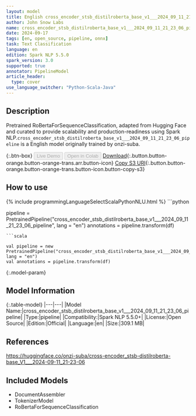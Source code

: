 ```yaml
---
layout: model
title: English cross_encoder_stsb_distilroberta_base_v1___2024_09_11_21_23_06_pipeline pipeline RoBertaForSequenceClassification from onzi-suba
author: John Snow Labs
name: cross_encoder_stsb_distilroberta_base_v1___2024_09_11_21_23_06_pipeline
date: 2024-09-17
tags: [en, open_source, pipeline, onnx]
task: Text Classification
language: en
edition: Spark NLP 5.5.0
spark_version: 3.0
supported: true
annotator: PipelineModel
article_header:
  type: cover
use_language_switcher: "Python-Scala-Java"
---
```


## Description

Pretrained RoBertaForSequenceClassification, adapted from Hugging Face and curated to provide scalability and production-readiness using Spark NLP.`cross_encoder_stsb_distilroberta_base_v1___2024_09_11_21_23_06_pipeline` is a English model originally trained by onzi-suba.

{:.btn-box}
<button class="button button-orange" disabled>Live Demo</button>
<button class="button button-orange" disabled>Open in Colab</button>
[Download](https://s3.amazonaws.com/auxdata.johnsnowlabs.com/public/models/cross_encoder_stsb_distilroberta_base_v1___2024_09_11_21_23_06_pipeline_en_5.5.0_3.0_1726573261769.zip){:.button.button-orange.button-orange-trans.arr.button-icon}
[Copy S3 URI](s3://auxdata.johnsnowlabs.com/public/models/cross_encoder_stsb_distilroberta_base_v1___2024_09_11_21_23_06_pipeline_en_5.5.0_3.0_1726573261769.zip){:.button.button-orange.button-orange-trans.button-icon.button-copy-s3}

## How to use



<div class="tabs-box" markdown="1">
{% include programmingLanguageSelectScalaPythonNLU.html %}
```python

pipeline = PretrainedPipeline("cross_encoder_stsb_distilroberta_base_v1___2024_09_11_21_23_06_pipeline", lang = "en")
annotations =  pipeline.transform(df)   

```
```scala

val pipeline = new PretrainedPipeline("cross_encoder_stsb_distilroberta_base_v1___2024_09_11_21_23_06_pipeline", lang = "en")
val annotations = pipeline.transform(df)

```
</div>

{:.model-param}
## Model Information

{:.table-model}
|---|---|
|Model Name:|cross_encoder_stsb_distilroberta_base_v1___2024_09_11_21_23_06_pipeline|
|Type:|pipeline|
|Compatibility:|Spark NLP 5.5.0+|
|License:|Open Source|
|Edition:|Official|
|Language:|en|
|Size:|309.1 MB|

## References

https://huggingface.co/onzi-suba/cross-encoder_stsb-distilroberta-base_V1___2024-09-11_21-23-06

## Included Models

- DocumentAssembler
- TokenizerModel
- RoBertaForSequenceClassification